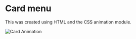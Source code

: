 # Card menu
This was created using HTML and the CSS animation module.

![Card Animation]((https://github.com/brodiemcinnes/Brodies-Portfolio/blob/05d343a73b5fde3b8a700e969f81ec71adf42194/v1/Card-menu.gif))
